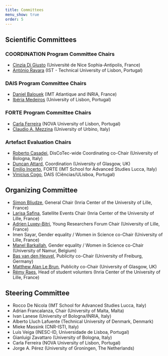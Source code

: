 ```yaml
---
title: Committees
menu_show: true
order: 5
---
```


## Scientific Committees

### COORDINATION Program Committee Chairs
* [Cinzia Di Giusto][CinziaWeb] (Université de Nice Sophia-Antipolis, France)
* [António Ravara][AntonioWeb] (IST - Technical University of Lisbon, Portugal)

### DAIS Program Committee Chairs
* [Daniel Balouek][DanielWeb] (IMT Atlantique and INRIA, France)
* [Ibéria Medeiros][IberiaWeb] (University of Lisbon, Portugal)

### FORTE Program Committee Chairs
* [Carla Ferreira][CarlaWeb] (NOVA University of Lisbon, Portugal)
* [Claudio A. Mezzina][ClaudioWeb] (University of Urbino, Italy)

### Artefact Evaluation Chairs
* [Roberto Casadei][RobertoWeb], DisCoTec-wide Coordinating co-Chair (University of Bologna, Italy)
* [Duncan Attard](https://duncanatt.github.io/), Coordination (University of Glasgow, UK)
* [Emilio Incerto](https://sysma.imtlucca.it/people/emilio-incerto), FORTE (IMT School for Advanced Studies Lucca, Italy)
* [Vinicius Cogo](https://www.di.fc.ul.pt/~vcogo/), DAIS (Ciências/ULisboa, Portugal)


## Organizing Committee
* [Simon Bliudze][SimonWeb], General Chair (Inria Center of the University of Lille, France)
* [Larisa Safina][LarisaWeb], Satellite Events Chair (Inria Center of the University of Lille, France)
* [Adrien Luxey-Bitri][AdrienWeb], Young Researchers Forum Chair (University of Lille, France)
* Imen Sayar, Gender equality / Women in Science co-Chair (University of Lille, France)
* [Manel Barkallah][ManelWeb], Gender equality / Women in Science co-Chair (University of Namur, Belgium)
* [Bas van den Heuvel][BasWeb], Publicity co-Chair (University of Freiburg, Germany)
* [Matthew Alan Le Brun][MatthewWeb], Publicity co-Chair (University of Glasgow, UK)
* [Rémy Raes][RemyWeb], Head of student volunters (Inria Center of the University of Lille, France)

## Steering Committee 
* Rocco De Nicola (IMT School for Advanced Studies Lucca, Italy)
* Adrian Francalanza, Chair (University of Malta, Malta)
* Ivan Lanese (University of Bologna/INRIA, Italy)
* Alberto Lluch Lafuente (Technical University of Denmark, Denmark)
* Mieke Massink (CNR-ISTI, Italy)
* Luís Veiga (INESC-ID, Universidade de Lisboa, Portugal)
* Gianluigi Zavattaro (University of Bologna, Italy)
* Carla Ferreira (NOVA University of Lisbon, Portugal)
* Jorge A. Pérez (University of Groningen, The Netherlands)


[CinziaWeb]: https://webusers.i3s.unice.fr/~cdigiusto/web/
[AntonioWeb]: http://ctp.di.fct.unl.pt/~aravara/

[DanielWeb]: https://daniel-balouek.com/
[IberiaWeb]: https://di.fc.ul.pt/~imedeiros/

[CarlaWeb]: http://ctp.di.fct.unl.pt/~cf/
[ClaudioWeb]: https://sites.google.com/view/claudio-mezzina/home

[SimonWeb]: https://www.bliudze.me/simon
[LarisaWeb]: https://lsafina.github.io/
[AdrienWeb]: https://luxeylab.net/
[ImenWeb]: .
[ManelWeb]: https://staff.info.unamur.be/mbarkall/
[BasWeb]: https://basvdheuvel.github.io/
[MatthewWeb]: https://matthewalanlebrun.github.io/
[RemyWeb]: https://remyraes.com/

[RobertoWeb]: https://www.unibo.it/sitoweb/roby.casadei/

